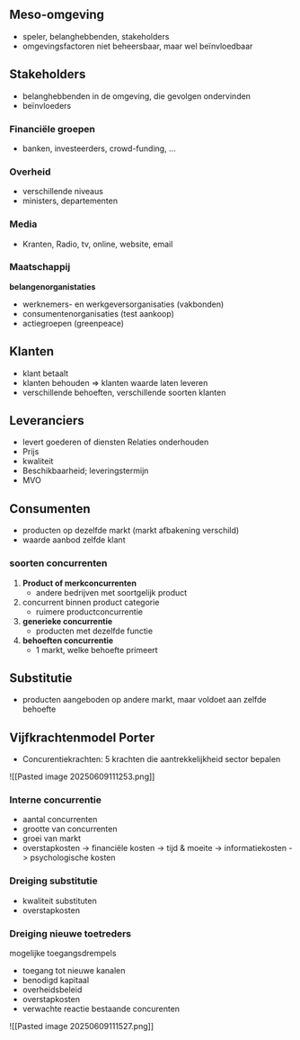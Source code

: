 ## Meso-omgeving
- speler, belanghebbenden, stakeholders
- omgevingsfactoren niet beheersbaar, maar wel beïnvloedbaar
## Stakeholders
- belanghebbenden in de omgeving, die gevolgen ondervinden
- beïnvloeders
### Financiële groepen
- banken, investeerders, crowd-funding, ...
### Overheid
- verschillende niveaus
- ministers, departementen
### Media
- Kranten, Radio, tv, online, website, email
### Maatschappij
__belangenorganistaties__
- werknemers- en werkgeversorganisaties (vakbonden)
- consumentenorganisaties (test aankoop)
- actiegroepen (greenpeace)

## Klanten
- klant betaalt
- klanten behouden => klanten waarde laten leveren
- verschillende behoeften, verschillende soorten klanten
## Leveranciers
- levert goederen of diensten
Relaties onderhouden
- Prijs
- kwaliteit
- Beschikbaarheid; leveringstermijn
- MVO
## Consumenten
- producten op dezelfde markt (markt afbakening verschild) 
- waarde aanbod zelfde klant
### soorten concurrenten 
1. __Product of merkconcurrenten__
	- andere bedrijven met soortgelijk product 
2. concurrent binnen product categorie
	- ruimere productconcurrentie
3. __generieke concurrentie__ 
	- producten met dezelfde functie
4. __behoeften concurrentie__
	- 1 markt, welke behoefte primeert

## Substitutie
- producten aangeboden op andere markt, maar voldoet aan zelfde behoefte

## Vijfkrachtenmodel Porter
- Concurentiekrachten: 5 krachten die aantrekkelijkheid sector bepalen

![[Pasted image 20250609111253.png]]
### Interne concurrentie
- aantal concurrenten
- grootte van concurrenten
- groei van markt
- overstapkosten
	-> financiële kosten
	-> tijd & moeite
	-> informatiekosten
	-> psychologische kosten
### Dreiging substitutie
- kwaliteit substituten
- overstapkosten
### Dreiging nieuwe toetreders
mogelijke toegangsdrempels
- toegang tot nieuwe kanalen
- benodigd kapitaal
- overheidsbeleid
- overstapkosten
- verwachte reactie bestaande concurenten

![[Pasted image 20250609111527.png]]